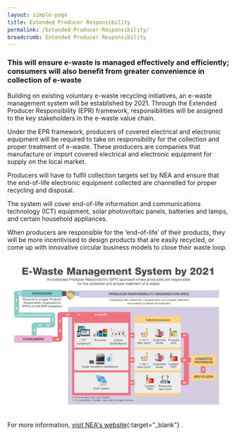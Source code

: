 ```yaml
---
layout: simple-page
title: Extended Producer Responsibility 
permalink: /Extended-Producer-Responsibility/
breadcrumb: Extended Producer Responsibility 
---
```


### This will ensure e-waste is managed effectively and efficiently; consumers will also benefit from greater convenience in collection of e-waste

Building on existing voluntary e-waste recycling initiatives, an e-waste management system will be established by 2021. Through the Extended Producer Responsibility (EPR) framework, responsibilities will be assigned to the key stakeholders in the e-waste value chain. 

Under the EPR framework, producers of covered electrical and electronic equipment will be required to take on responsibility for the collection and proper treatment of e-waste. These producers are companies that manufacture or import covered electrical and electronic equipment for supply on the local market. 

Producers will have to fulfil collection targets set by NEA and ensure that the end-of-life electronic equipment collected are channelled for proper recycling and disposal. 

The system will cover end-of-life information and communications technology (ICT) equipment, solar photovoltaic panels, batteries and lamps, and certain household appliances. 

When producers are responsible for the ‘end-of-life’ of their products, they will be more incentivised to design products that are easily recycled, or come up with innovative circular business models to close their waste loop.

![E-waste Management System](/images/e-waste-management.jpg)

For more information, [visit NEA's website](https://www.nea.gov.sg/media/news/news/index/nea-to-implement-e-waste-management-system-for-singapore-by-2021){:target="_blank"} . 


